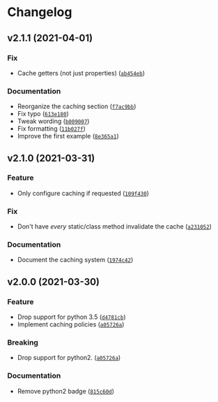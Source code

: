 # Changelog

<!--next-version-placeholder-->

## v2.1.1 (2021-04-01)
### Fix
* Cache getters (not just properties) ([`ab454eb`](https://github.com/kalekundert/autoprop/commit/ab454eb1d247b147675fc6c377747892588762c1))

### Documentation
* Reorganize the caching section ([`f7ac9bb`](https://github.com/kalekundert/autoprop/commit/f7ac9bb79ac7764f9227601dd6108c756e934704))
* Fix typo ([`613e180`](https://github.com/kalekundert/autoprop/commit/613e180067aa646e9696e70b88435f3962b37c5c))
* Tweak wording ([`b009007`](https://github.com/kalekundert/autoprop/commit/b009007a819d5bdb71c82dae7d539dca2804edf9))
* Fix formatting ([`11b027f`](https://github.com/kalekundert/autoprop/commit/11b027f36a71f0d94352d3f6911844d0308f222b))
* Improve the first example ([`8e365a1`](https://github.com/kalekundert/autoprop/commit/8e365a1b19f1ab3553ec9346e6e2ed59f132b029))

## v2.1.0 (2021-03-31)
### Feature
* Only configure caching if requested ([`109f430`](https://github.com/kalekundert/autoprop/commit/109f430fd286e139ed2fef02777d106be2334df2))

### Fix
* Don't have *every* static/class method invalidate the cache ([`a231052`](https://github.com/kalekundert/autoprop/commit/a231052fb038260055ad5bdaa860e2e25eb4f5a3))

### Documentation
* Document the caching system ([`1974c42`](https://github.com/kalekundert/autoprop/commit/1974c42e0f33859c6c282869cbb861b2c9a8a3de))

## v2.0.0 (2021-03-30)
### Feature
* Drop support for python 3.5 ([`d4781cb`](https://github.com/kalekundert/autoprop/commit/d4781cb489a0a74987ca96eb390d4e1dd507ff47))
* Implement caching policies ([`a05726a`](https://github.com/kalekundert/autoprop/commit/a05726aa96ccce670274430180272dd2c72c3df5))

### Breaking
* Drop support for python2.  ([`a05726a`](https://github.com/kalekundert/autoprop/commit/a05726aa96ccce670274430180272dd2c72c3df5))

### Documentation
* Remove python2 badge ([`815c60d`](https://github.com/kalekundert/autoprop/commit/815c60d5d81d82f567baba2df4b927bc4cbbc224))
